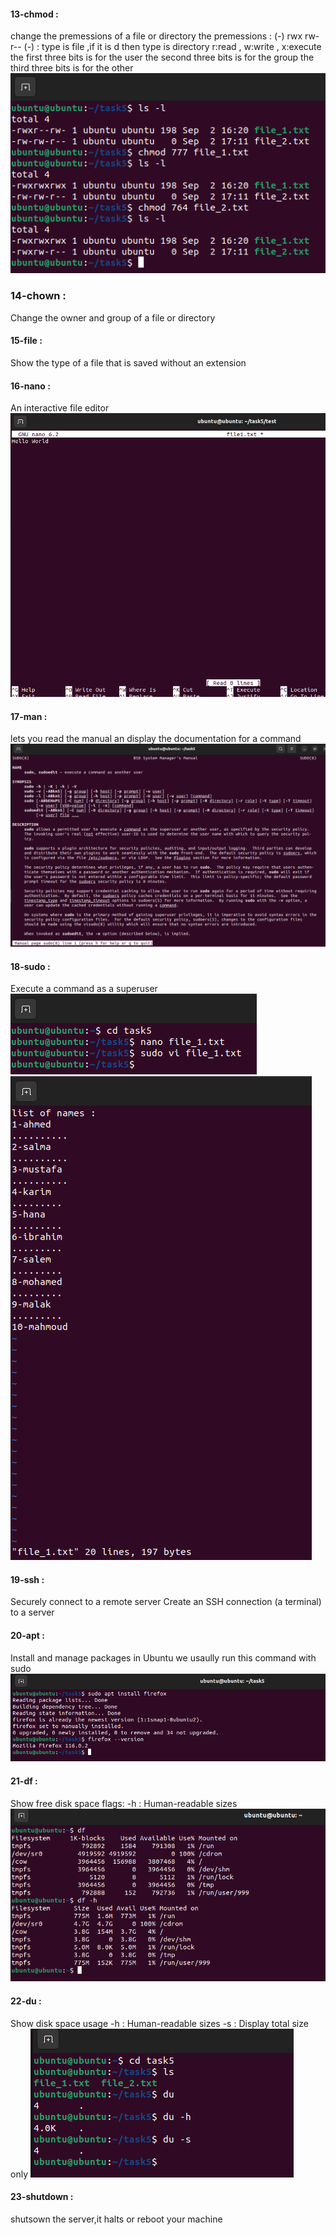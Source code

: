 #### 13-chmod : 
 change the premessions of a file or directory
 the premessions : 
 (-) rwx rw- r--
 (-) : type is file ,if it is d then type is directory
 r:read , w:write , x:execute
 the first three bits is for the user
 the second three bits is for the group
 the third three bits is for the other 
![chmod](/pics/chmod.PNG)

### 14-chown :
Change the owner and group of a file or directory
#### 15-file :
Show the type of a file that is saved without an extension
#### 16-nano :
 An interactive file editor
 ![nano](/pics/nano.PNG)
#### 17-man :
lets you read the manual an display the documentation for a command
![man](/pics/man.PNG)

#### 18-sudo :
Execute a command as a superuser 
![sudo](/pics/fore%20sudo.PNG)
![sudo](/pics/sudo.PNG)

#### 19-ssh :
Securely connect to a remote server
Create an SSH connection (a terminal) to a server
#### 20-apt :
Install and manage packages in Ubuntu
we usaully run this command with sudo
![apt](/pics/apt.PNG)

#### 21-df :
 Show free disk space
 flags:
 -h  : Human-readable sizes
 ![df](/pics/df.PNG) 
#### 22-du :
Show disk space usage
-h   : Human-readable sizes
-s   : Display total size only
![du](/pics/du.PNG)

#### 23-shutdown :
shutsown the server,it halts or reboot your machine
